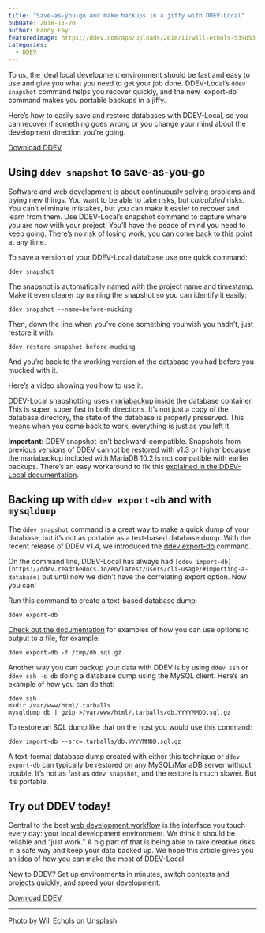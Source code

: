 ```yaml
---
title: "Save-as-you-go and make backups in a jiffy with DDEV-Local"
pubDate: 2018-11-20
author: Randy Fay
featuredImage: https://ddev.com/app/uploads/2018/11/will-echols-539053-unsplash-e1542746009659.jpg
categories:
  - DDEV
---
```


To us, the ideal local development environment should be fast and easy to use and give you what you need to get your job done. DDEV-Local’s `ddev snapshot` command helps you recover quickly, and the new \`export-db\` command makes you portable backups in a jiffy.

Here’s how to easily save and restore databases with DDEV-Local, so you can recover if something goes wrong or you change your mind about the development direction you’re going.

[Download DDEV](https://github.com/drud/ddev/releases)

## Using `ddev snapshot` to save-as-you-go

Software and web development is about continuously solving problems and trying new things. You want to be able to take risks, but _calculated_ risks. You can’t eliminate mistakes, but you can make it easier to recover and learn from them. Use DDEV-Local’s snapshot command to capture where you are now with your project. You’ll have the peace of mind you need to keep going. There’s no risk of losing work, you can come back to this point at any time.

To save a version of your DDEV-Local database use one quick command:

`ddev snapshot`

The snapshot is automatically named with the project name and timestamp. Make it even clearer by naming the snapshot so you can identify it easily:

`ddev snapshot --name=before-mucking`

Then, down the line when you’ve done something you wish you hadn’t, just restore it with:

`ddev restore-snapshot before-mucking`

And you’re back to the working version of the database you had before you mucked with it.

Here’s a video showing you how to use it.

DDEV-Local snapshotting uses [mariabackup](https://mariadb.com/kb/en/library/mariabackup/) inside the database container. This is super, super fast in both directions. It’s not just a copy of the database directory, the state of the database is properly preserved. This means when you come back to work, everything is just as you left it.

**Important:** DDEV snapshot isn’t backward-compatible. Snapshots from previous versions of DDEV cannot be restored with v1.3 or higher because the mariabackup included with MariaDB 10.2 is not compatible with earlier backups. There’s an easy workaround to fix this [explained in the DDEV-Local documentation](https://ddev.readthedocs.io/en/latest/users/troubleshooting/#cant-restore-snapshot-created-before-ddev-v13).

## Backing up with `ddev export-db` and with `mysqldump`

The `ddev snapshot` command is a great way to make a quick dump of your database, but it’s not as portable as a text-based database dump. With the recent release of DDEV v1.4, we introduced the [ddev export-db](https://ddev.readthedocs.io/en/latest/users/cli-usage/#exporting-a-database) command.

On the command line, DDEV-Local has always had `[ddev import-db](https://ddev.readthedocs.io/en/latest/users/cli-usage/#importing-a-database)` but until now we didn’t have the correlating export option. Now you can!

Run this command to create a text-based database dump:

`ddev export-db`

[Check out the documentation](https://ddev.readthedocs.io/en/stable/users/cli-usage/#exporting-a-database) for examples of how you can use options to output to a file, for example:

`ddev export-db -f /tmp/db.sql.gz`

Another way you can backup your data with DDEV is by using `ddev ssh` or `ddev ssh -s db` doing a database dump using the MySQL client. Here’s an example of how you can do that:

```
ddev ssh
mkdir /var/www/html/.tarballs
mysqldump db | gzip >/var/www/html/.tarballs/db.YYYYMMDD.sql.gz
```

To restore an SQL dump like that on the host you would use this command:

`ddev import-db --src=.tarballs/db.YYYYMMDD.sql.gz`

A text-format database dump created with either this technique or `ddev export-db` can typically be restored on any MySQL/MariaDB server without trouble. It’s not as fast as `ddev snapshot`, and the restore is much slower. But it’s portable.

## Try out DDEV today!

Central to the best [web development workflow](https://ddev.com/ddev-live/web-development-workflows-simplified/) is the interface you touch every day: your local development environment. We think it should be reliable and “just work.” A big part of that is being able to take creative risks in a safe way and keep your data backed up. We hope this article gives you an idea of how you can make the most of DDEV-Local.

New to DDEV? Set up environments in minutes, switch contexts and projects quickly, and speed your development.

[Download DDEV](https://github.com/drud/ddev/releases)

---

Photo by [Will Echols](https://unsplash.com/photos/%5FRFwfvznaYM?utm%5Fsource=unsplash&utm%5Fmedium=referral&utm%5Fcontent=creditCopyText) on [Unsplash](https://unsplash.com/search/photos/road-colorado?utm%5Fsource=unsplash&utm%5Fmedium=referral&utm%5Fcontent=creditCopyText)
